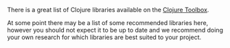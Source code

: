 There is a great list of Clojure libraries available on the [Clojure Toolbox](https://www.clojure-toolbox.com/). 

At some point there may be a list of some recommended libraries here, however you should not expect it to be up to date and we recommend doing your own research for which libraries are best suited to your project.